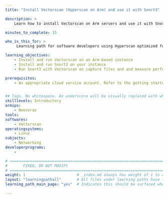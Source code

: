 ```yaml
---
title: "Install Vectorscan (Hyperscan on Arm) and use it with Snort3" 

description: >
    Learn how to install Vectorscan on Arm servers and use it with Snort3.

minutes_to_complete: 15

who_is_this_for: >
     Learning path for software developers using Hyperscan optimized for Arm with deep packet inspection applications like Snort on Arm servers.

learning_objectives:
    - Install and run Vectorscan on an Arm-based instance
    - Install and run Snort3 on your instance
    - Run Snort3 with Vectorscan on capture files and and measure performance.

prerequisites:
    - An appropriate cloud service account. Refer to the getting started instructions [here](/cloud/providers/).


## Tags. No whitespace. An underscore will be visually replaced with whitespace.
skilllevels: Introductory
armips:
    - Neoverse
tools:
softwares:
    - Vectorscan
operatingsystems:
    - Linux
subjects:
    - Networking
developerprograms:
    - 

# ================================================================================
#       FIXED, DO NOT MODIFY
# ================================================================================
weight: 1                       # _index.md always has weight of 1 to order correctly
layout: "learningpathall"       # All files under learning paths have this same wrapper
learning_path_main_page: "yes"  # Indicates this should be surfaced when looking for related content. Only set for _index.md of learning path content.

---
```


